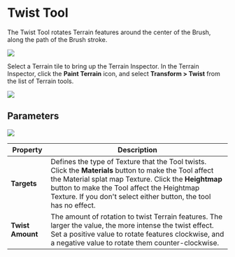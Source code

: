 # Twist Tool

The Twist Tool rotates Terrain features around the center of the Brush, along the path of the Brush stroke.

![](images/2-43-twist-03.png)

Select a Terrain tile to bring up the Terrain Inspector. In the Terrain Inspector, click the **Paint Terrain** icon, and select **Transform > Twist** from the list of Terrain tools.

![](images/2-43-twist-01.png)

## Parameters

![](images/2-43-twist-02.png)

| **Property**     | **Description**                                              |
| ---------------- | ------------------------------------------------------------ |
| **Targets**      | Defines the type of Texture that the Tool twists. Click the **Materials** button to make the Tool affect the Material splat map Texture. Click the **Heightmap** button to make the Tool affect the Heightmap Texture. If you don't select either button, the tool has no effect. |
| **Twist Amount** | The amount of rotation to twist Terrain features. The larger the value, the more intense the twist effect. Set a positive value to rotate features clockwise, and a negative value to rotate them counter-clockwise. |
